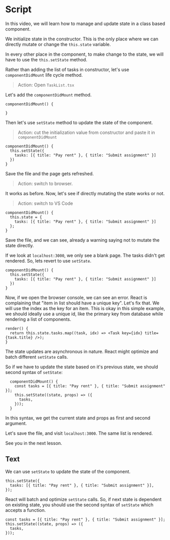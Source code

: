 # Script

In this video, we will learn how to manage and update state in a class based component.

We initialize state in the constructor. This is the only place where we can directly mutate or change the `this.state` variable.

In every other place in the component, to make change to the state, we will have to use the `this.setState` method.

Rather than adding the list of tasks in constructor, let's use `componentDidMount` life cycle method.

> Action: Open `TaskList.tsx`

Let's add the `componentDidMount` method.

```tsx
componentDidMount() {

}
```

Then let's use `setState` method to update the state of the component.

> Action: cut the initialization value from constructor and paste it in `componentDidMount`

```tsx
componentDidMount() {
  this.setState({
    tasks: [{ title: "Pay rent" }, { title: "Submit assignment" }]
  })
}
```

Save the file and the page gets refreshed.

> Action: switch to browser.

It works as before. Now, let's see if directly mutating the state works or not.

> Action: switch to VS Code

```tsx
componentDidMount() {
  this.state = {
    tasks: [{ title: "Pay rent" }, { title: "Submit assignment" }]
  };
}
```

Save the file, and we can see, already a warning saying not to mutate the state directly.

If we look at `localhost:3000`, we only see a blank page. The tasks didn't get rendered. So, lets revert to use `setState`.

```tsx
componentDidMount() {
  this.setState({
    tasks: [{ title: "Pay rent" }, { title: "Submit assignment" }]
  })
}
```

Now, if we open the browser console, we can see an error. React is complaining that "item in list should have a unique key". Let's fix that. We will use the index as the key for an item. This is okay in this simple example, we should ideally use a unique id, like the primary key from database while rendering a list of components.

```tsx
render() {
  return this.state.tasks.map((task, idx) => <Task key={idx} title={task.title} />);
}
```

The state updates are asynchronous in nature. React might optimize and batch different `setState` calls.

So if we have to update the state based on it's previous state, we should second syntax of `setState`:

```tsx
  componentDidMount() {
    const tasks = [{ title: "Pay rent" }, { title: "Submit assignment" }];
    this.setState((state, props) => ({
      tasks,
    }));
  }
```

In this syntax, we get the current state and props as first and second argument.

Let's save the file, and visit `localhost:3000`. The same list is rendered.

See you in the next lesson.

## Text

We can use `setState` to update the state of the component.

```tsx
this.setState({
  tasks: [{ title: "Pay rent" }, { title: "Submit assignment" }],
});
```

React will batch and optimize `setState` calls. So, if next state is dependent on existing state, you should use the second syntax of `setState` which accepts a function.

```tsx
const tasks = [{ title: "Pay rent" }, { title: "Submit assignment" }];
this.setState((state, props) => ({
  tasks,
}));
```
